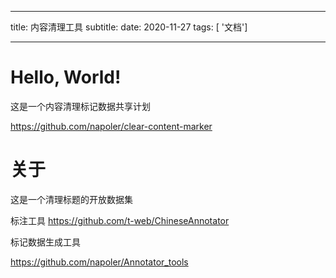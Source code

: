 
---
title: 内容清理工具
subtitle: 
date: 2020-11-27
tags: [ '文档']

---


Hello, World!
=============

这是一个内容清理标记数据共享计划

https://github.com/napoler/clear-content-marker

# 关于

这是一个清理标题的开放数据集


标注工具
https://github.com/t-web/ChineseAnnotator


标记数据生成工具

https://github.com/napoler/Annotator_tools



